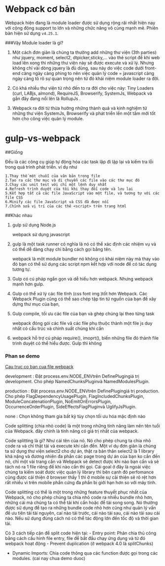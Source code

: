# Webpack cơ bản
Webpack hiện đang là module loader được sử dụng rộng rãi nhất hiện nay với cộng động support to lớn và những chức năng vô cùng mạnh mẽ. Phiên bản hiện sử dụng  `v4.25.1`.

###Vậy Module loader là gì?

 1. Một cách đơn giản là chúng ta thường add những thư viện (3th parties) như jquery, moment, select2, dtpicker,sticky,... vào thẻ script để khi web load lên xong thì những thư viện này sẽ được execute và xử lý. Nhưng không  chỉ vài dòng jquery là đủ dùng, sau này do việc code dưới front-end càng ngày càng phìng to nên việc quản lý code = javascript càng ngày càng tõ rõ sự quan trọng nên từ đó khái niệm module loader ra đời.

 2. Có khá nhiều thư viện từ nhỏ đến to ra đời cho việc này: Tiny Loaders (curl, LABjs, almond), RequireJS, Browserify, SystemJs, Webpack và gần đây đang nổi lên là RollupJs .

 3. Webpack ra đời từ thừa hưởng những thành quả và kinh nghiệm từ những thư viện SystemJs, Browserify  và phát triển lền một tầm mới tốt hơn cho công việc quản lý module.

# gulp-vs-webpack

##Giống 

Đều là các công cụ giúp tự động hóa các task  lặp đi lặp lại và kiểm tra lỗi trong quá trình phát triển. ví dụ như

    1.Thay thế một chuỗi của văn bản trong file
    2.Tạo ra các thư mục và di chuyển các file vào các thư mục đó
    3.Chạy các unit test với chỉ một lệnh duy nhất
    4.Refresh trình duyệt của tôi khi thay đổi code và lưu lại
    5.Kết hợp tất cả các file JavaScript vào một file, và tương tự với các file CSS
    6.Minify các file JavaScript và CSS đã được nối
    7.Chỉnh sửa vị trí của các thẻ <script> trên trang html
    
##Khác nhau 
1. gulp sử dụng Node.js

    webpack sử dụng javascript
2. gulp là một task runner có nghĩa là nó có thể xác định các nhiệm vụ và có thể dễ dàng chạy chỉ bằng cách gọi bằng tên.
 
   webpack là môt module bundler nó không có khái niệm này mà thay vào đó bạn có thể sử dụng các script npm kết hợp với node để có tác dụng tương tự. 

3. Gulp có cú pháp ngắn gọn và dễ hiểu hơn webpack. Nhưng webpack mạnh hơn gulp.

4. Gulp có thể xử lý các file tĩnh (css font img )tốt hơn Webpack. Các  Webpack Plugin cũng có thể sao chép tập tin từ nguồn của bạn để xây dựng thư mục của bạn,

5. Gulp compile, tối ưu các file của bạn và ghép chúng lại theo từng task

    webpack đóng gói các file vã các file phụ thuộc thành một file js duy nhất có cấu trúc và chính suất chúng khi cần
    
6. webpack hỗ trợ cú pháp require(), imoprt(), biến những file đó thành file trình duyệt có thể hiểu được. Gulp thì không




### Phan se demo

[Cau truc co ban cua file webpack](https://webpack.js.org/configuration/)

development     :   Đặt process.env.NODE_ENVtrên DefinePlugingiá trị development. Cho phép NamedChunksPluginvà NamedModulesPlugin.




production :    Đặt process.env.NODE_ENVtrên DefinePlugingiá trị production. Cho phép FlagDependencyUsagePlugin, FlagIncludedChunksPlugin, ModuleConcatenationPlugin, NoEmitOnErrorsPlugin, OccurrenceOrderPlugin, SideEffectsFlagPluginvà UglifyJsPlugin.



none :  Chọn không tham gia bất kỳ tùy chọn tối ưu hóa mặc định nào

















Code splitting (chia nhỏ code) là một trong những tính năng làm nên tên tuổi của Webpack. đây chính là tính năng có giá trị nhất của webpack.

Code splitting là gì?
Như cái tên của nó. Nó cho phép chung ta chia nhỏ code ra và chỉ thật tải và execute khi cần đến. Một ví dụ đơn giản là chúng ta sử dụng thư viện select2 cho dự án, thật ra bản thân select2 là 1 library khá nặng và đương nhiên đa phần các page trong dự án của bạn ko cần đến nó, chỉ một vài trang cần và Webpack sẽ detect được khi nào bạn cần và sẽ tách nó ra 1 file riêng để khi nào cần thì gọi. Cái goal ở đây là ngoài việc chúng ta kiếm soát được việc quản lý library thì bên cạnh đó perfomance cũng được cải thiện ở browser thấy 1 thì ở mobile sự cải thiện sẽ rõ rệt hơn rất nhiều vì trên mobile phần cứng đa phần bị giới hạn hơn so với máy tính.


Code splitting có thể là một trong những feature thuyết phục nhất của Webpack, nó cho phép chúng ta chia nhỏ code ra nhiều bundle nhỏ hơn, những cái mà chúng ta có thể tải khi cần hoặc để tải song song. Nó thường được sử dụng để tạo ra những bundle code nhỏ hơn cũng như quản lý vấn đề ưu tiên tải tài nguyên, caí nào tải trước, cái nào tải sau, cái nào tải sau cái nào. Nếu sử dụng đúng cách nó có thể tác động lớn đến tốc độ và thời gian tải.

Có 3 cách tiếp cận để split code hiện tại: - Entry point: Phân chia thủ công bằng cách cấu hình file entry, file để bắt đầu chạy ứng dụng và từ đó webpack hoạt động - Prevent duplication (ở webpack 4.0 là splitChunks)


- Dynamic Imports: Chia code thông qua các function được gọi trong các modules. (cai nay chua demo duoc)
